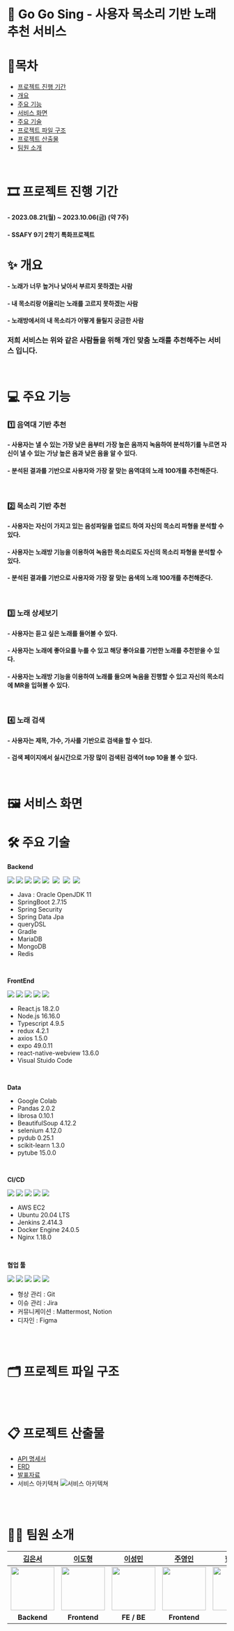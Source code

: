 # 🎤 Go Go Sing - 사용자 목소리 기반 노래 추천 서비스

# 📌목차
- [프로젝트 진행 기간](#🎞-프로젝트-진행-기간)
- [개요](#✨-개요)
- [주요 기능](#💻-주요-기능)
- [서비스 화면](#🖼-서비스-화면)
- [주요 기술](#🛠-주요-기술)
- [프로젝트 파일 구조](#🗂-프로젝트-파일-구조)
- [프로젝트 산출물](#📋-프로젝트-산출물)
- [팀원 소개](#👩‍💻-팀원-소개)

<br>

# 🎞 프로젝트 진행 기간

#### - 2023.08.21(월) ~ 2023.10.06(금) (약 7주)

#### - SSAFY 9기 2학기 특화프로젝트

# ✨ 개요

#### - 노래가 너무 높거나 낮아서 부르지 못하겠는 사람 
#### - 내 목소리랑 어울리는 노래를 고르지 못하겠는 사람
#### - 노래방에서의 내 목소리가 어떻게 들릴지 궁금한 사람
### 저희 서비스는 위와 같은 사람들을 위해 개인 맞춤 노래를 추천해주는 서비스 입니다.

<br>

# 💻 주요 기능

### 1️⃣ 음역대 기반 추천
#### - 사용자는 낼 수 있는 가장 낮은 음부터 가장 높은 음까지 녹음하여 분석하기를 누르면 자신이 낼 수 있는 가낭 높은 음과 낮은 음을 알 수 있다.
#### - 분석된 결과를 기반으로 사용자와 가장 잘 맞는 음역대의 노래 100개를 추천해준다.

<br>

### 2️⃣ 목소리 기반 추천
#### - 사용자는 자신이 가지고 있는 음성파일을 업로드 하여 자신의 목소리 파형을 분석할 수 있다.
#### - 사용자는 노래방 기능을 이용하여 녹음한 목소리로도 자신의 목소리 파형을 분석할 수 있다.
#### - 분석된 결과를 기반으로 사용자와 가장 잘 맞는 음색의 노래 100개를 추천해준다.

<br>

### 3️⃣ 노래 상세보기
#### - 사용자는 듣고 싶은 노래를 들어볼 수 있다.
#### - 사용자는 노래에 좋아요를 누를 수 있고 해당 좋아요를 기반한 노래를 추천받을 수 있다.
#### - 사용자는 노래방 기능을 이용하여 노래를 들으며 녹음을 진행할 수 있고 자신의 목소리에 MR을 입혀볼 수 있다.

<br>

### 4️⃣ 노래 검색
#### - 사용자는 제목, 가수, 가사를 기반으로 검색을 할 수 있다.
#### - 검색 페이지에서 실시간으로 가장 많이 검색된 검색어 top 10을 볼 수 있다.

<br>


# 🖼 서비스 화면





# 🛠 주요 기술


**Backend**
<br>

<img src="https://img.shields.io/badge/java-007396?style=for-the-badge&logo=java&logoColor=white">&nbsp;<img src="https://img.shields.io/badge/springboot-6DB33F?style=for-the-badge&logo=springboot&logoColor=white">&nbsp;<img src="https://img.shields.io/badge/springsecurity-6DB33F?style=for-the-badge&logo=springsecurity&logoColor=white">&nbsp;<img src="https://img.shields.io/badge/gradle-02303A?style=for-the-badge&logo=gradle&logoColor=white">&nbsp;<img src="https://img.shields.io/badge/InteliJ-000000?style=for-the-badge&logo=IntelliJ IDEA&logoColor=white"/> &nbsp;<img src="https://img.shields.io/badge/mariadb-003545?style=for-the-badge&logo=mariadb&logoColor=white"/> &nbsp;<img src="https://img.shields.io/badge/mongodb-47A248?style=for-the-badge&logo=mongodb&logoColor=white"/> &nbsp;<img src="https://img.shields.io/badge/redis-DC382D?style=for-the-badge&logo=redis&logoColor=white"/>
- Java : Oracle OpenJDK 11
- SpringBoot 2.7.15
- Spring Security
- Spring Data Jpa 
- queryDSL
- Gradle 
- MariaDB
- MongoDB
- Redis 

<br>

**FrontEnd**
<br>

<img src="https://img.shields.io/badge/React-61DAFB?style=for-the-badge&logo=react&logoColor=black">&nbsp;<img src="https://img.shields.io/badge/Redux-764ABC?style=for-the-badge&logo=redux&logoColor=white">&nbsp;<img src="https://img.shields.io/badge/axios-5A29E4?style=for-the-badge&logo=axios&logoColor=white">&nbsp;<img src="https://img.shields.io/badge/node.js-339933?style=for-the-badge&logo=nodedotjs&logoColor=white">&nbsp;<img src="https://img.shields.io/badge/typescript-3178C6?style=for-the-badge&logo=typescript&logoColor=white">&nbsp;


- React.js 18.2.0
- Node.js 16.16.0
- Typescript 4.9.5
- redux 4.2.1
- axios 1.5.0
- expo 49.0.11
- react-native-webview 13.6.0
- Visual Stuido Code

<br>

**Data**
<br>

- Google Colab
- Pandas 2.0.2
- librosa 0.10.1
- BeautifulSoup 4.12.2
- selenium 4.12.0
- pydub 0.25.1
- scikit-learn 1.3.0
- pytube 15.0.0

<br>

**CI/CD**
<br>

<img src="https://img.shields.io/badge/aws ec2-FF9900?style=for-the-badge&logo=amazonec2&logoColor=white">&nbsp;<img src="https://img.shields.io/badge/ubuntu-E95420?style=for-the-badge&logo=ubuntu&logoColor=white">&nbsp;<img src="https://img.shields.io/badge/Jenkins-D24939?style=for-the-badge&logo=Jenkins&logoColor=white">&nbsp;<img src="https://img.shields.io/badge/Docker-2496ED?style=for-the-badge&logo=Docker&logoColor=white">&nbsp;<img src="https://img.shields.io/badge/Nginx-009639?style=for-the-badge&logo=nginx&logoColor=white">&nbsp;


- AWS EC2
- Ubuntu 20.04 LTS
- Jenkins 2.414.3
- Docker Engine 24.0.5
- Nginx 1.18.0

<br>

**협업 툴**
<br>

<img src="https://img.shields.io/badge/git-F05032?style=for-the-badge&logo=git&logoColor=white">&nbsp;<img src="https://img.shields.io/badge/jira-0052CC?style=for-the-badge&logo=jirasoftware&logoColor=white">&nbsp;<img src="https://img.shields.io/badge/mattermost-0058CC?style=for-the-badge&logo=mattermost&logoColor=white">&nbsp;<img src="https://img.shields.io/badge/notion-000000?style=for-the-badge&logo=notion&logoColor=white">&nbsp;<img src="https://img.shields.io/badge/figma-EA4335?style=for-the-badge&logo=figma&logoColor=white">&nbsp;
- 형상 관리 : Git
- 이슈 관리 : Jira
- 커뮤니케이션 : Mattermost, Notion
- 디자인 : Figma


<br>
<br>

# 🗂 프로젝트 파일 구조



<br>
<br>


# 📋 프로젝트 산출물

- [API 명세서](https://www.notion.so/API-f61ac549c9e14ca7b4b71ea1e8089e87)
- [ERD](https://www.erdcloud.com/d/tZQNs5mkgtbwHLhyy)
- [발표자료](exec/발표자료/발표자료.pdf)
- 서비스 아키텍쳐
![서비스 아키텍쳐](exec/발표자료/서비스%20아키텍쳐.PNG)




<br>
<br>

# 👩‍💻 팀원 소개

|                                                                    [김은서](https://github.com/EunSeo119)                                                                    |                        [이도형](https://github.com/DobroL33)                         |                           [이성민](https://github.com/seongminll04)                           |                           [주영인](https://lab.ssafy.com/jyi8714)                            |                        [한민서](https://lab.ssafy.com/k4496k)                         |                            [허다은](https://github.com/qor4)                            |
| :-----------------------------------------------------------------------------------------------------------------------------------------------------------------------: | :---------------------------------------------------------------------------------------: | :---------------------------------------------------------------------------------------: | :---------------------------------------------------------------------------------------: | :---------------------------------------------------------------------------------------: | :----------------------------------------------------------------------------------------: |
| <img src="https://avatars.githubusercontent.com/u/64001133?v=4" width="100" height="100"> | <img src="https://secure.gravatar.com/avatar/fd19c6139ba29453ad00b4d036a421ff?s=800&d=identicon" width="100" height="100"> | <img src="https://secure.gravatar.com/avatar/c361126854e04a67086e71bd1d357519?s=800&d=identicon" width="100" height="100"> | <img src="https://secure.gravatar.com/avatar/0c6f90fbda5664408eb016d27c9b74bd?s=800&d=identicon" width="100" height="100"> | <img src="https://secure.gravatar.com/avatar/9ff9ac195da78f9918cdf0a2c8f50558?s=800&d=identicon" width="100" height="100"> | <img src="https://avatars.githubusercontent.com/u/58421346?v=4" width="100" height="100"> |
|                                                                               **Backend**                                                                                |                                        **Frontend**                                        |                                        **FE / BE**                                        |                                       **Frontend**                                        |                                      **Infra**                                       |                                        **Infra**                                         |


<br>
<br>

